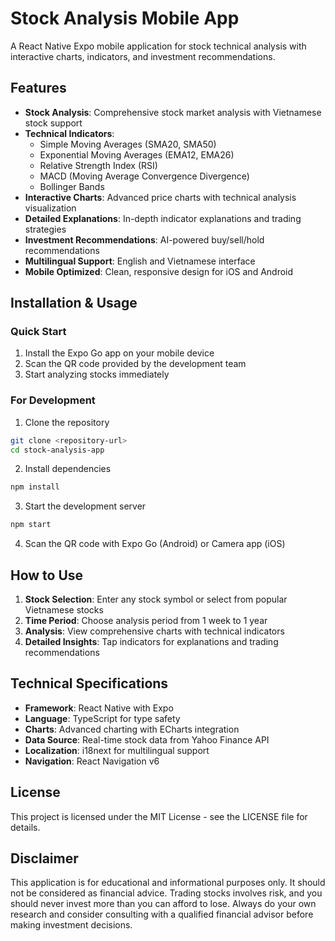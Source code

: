 # Stock Analysis Mobile App

A React Native Expo mobile application for stock technical analysis with interactive charts, indicators, and investment recommendations.

## Features

- **Stock Analysis**: Comprehensive stock market analysis with Vietnamese stock support
- **Technical Indicators**: 
  - Simple Moving Averages (SMA20, SMA50)
  - Exponential Moving Averages (EMA12, EMA26)
  - Relative Strength Index (RSI)
  - MACD (Moving Average Convergence Divergence)
  - Bollinger Bands
- **Interactive Charts**: Advanced price charts with technical analysis visualization
- **Detailed Explanations**: In-depth indicator explanations and trading strategies
- **Investment Recommendations**: AI-powered buy/sell/hold recommendations
- **Multilingual Support**: English and Vietnamese interface
- **Mobile Optimized**: Clean, responsive design for iOS and Android

## Installation & Usage

### Quick Start

1. Install the Expo Go app on your mobile device
2. Scan the QR code provided by the development team
3. Start analyzing stocks immediately

### For Development

1. Clone the repository
```bash
git clone <repository-url>
cd stock-analysis-app
```

2. Install dependencies
```bash
npm install
```

3. Start the development server
```bash
npm start
```

4. Scan the QR code with Expo Go (Android) or Camera app (iOS)

## How to Use

1. **Stock Selection**: Enter any stock symbol or select from popular Vietnamese stocks
2. **Time Period**: Choose analysis period from 1 week to 1 year
3. **Analysis**: View comprehensive charts with technical indicators
4. **Detailed Insights**: Tap indicators for explanations and trading recommendations

## Technical Specifications

- **Framework**: React Native with Expo
- **Language**: TypeScript for type safety
- **Charts**: Advanced charting with ECharts integration
- **Data Source**: Real-time stock data from Yahoo Finance API
- **Localization**: i18next for multilingual support
- **Navigation**: React Navigation v6

## License

This project is licensed under the MIT License - see the LICENSE file for details.

## Disclaimer

This application is for educational and informational purposes only. It should not be considered as financial advice. Trading stocks involves risk, and you should never invest more than you can afford to lose. Always do your own research and consider consulting with a qualified financial advisor before making investment decisions.